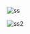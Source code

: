 ![ss](https://user-images.githubusercontent.com/98257397/184496667-dbec3558-d6d7-4045-89c5-1c5061ccc066.png)

![ss2](https://user-images.githubusercontent.com/98257397/184497162-a61ef3be-cf8f-4fc9-8ad4-8654ab99ecbd.png)

